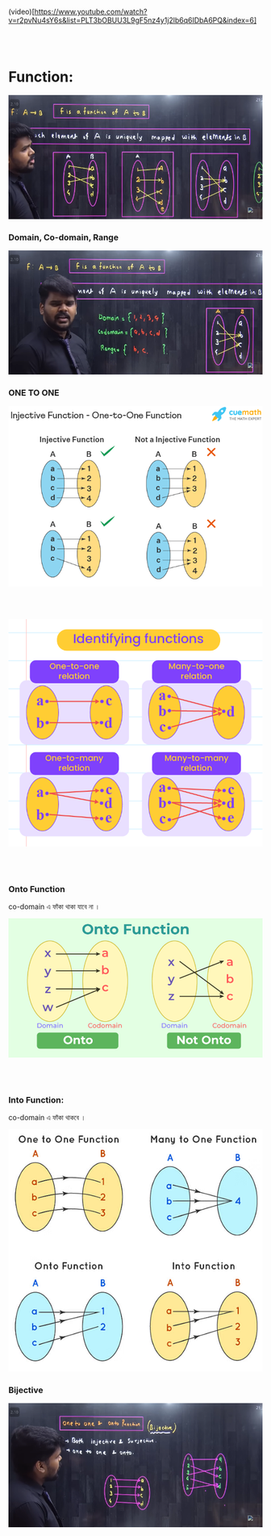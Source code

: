 
<br> <br>

(video)[https://www.youtube.com/watch?v=r2pvNu4sY6s&list=PLT3bOBUU3L9gF5nz4y1j2lb6q6IDbA6PQ&index=6]

<br> <br>

# Function: 

![Alt text](image-24.png)


### Domain, Co-domain, Range

![Alt text](image-23.png)

### ONE TO ONE

![Alt text](image-25.png)

<br> <br>

![Alt text](image-26.png)

<br> <br>

### Onto Function

co-domain এ ফাঁকা থাকা যাবে না । 

![Alt text](image-27.png)

<br> <br>

### Into Function:

co-domain এ ফাঁকা থাকবে । 

![Alt text](image-28.png)

### Bijective

![Alt text](image-29.png)



